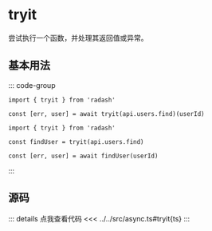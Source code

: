 # tryit

尝试执行一个函数，并处理其返回值或异常。

## 基本用法

::: code-group
```ts[example.ts]
import { tryit } from 'radash'

const [err, user] = await tryit(api.users.find)(userId)
```
```ts[柯里化]
import { tryit } from 'radash'

const findUser = tryit(api.users.find)

const [err, user] = await findUser(userId)
```
:::
## 源码

::: details 点我查看代码
<<< ../../src/async.ts#tryit{ts}
:::
